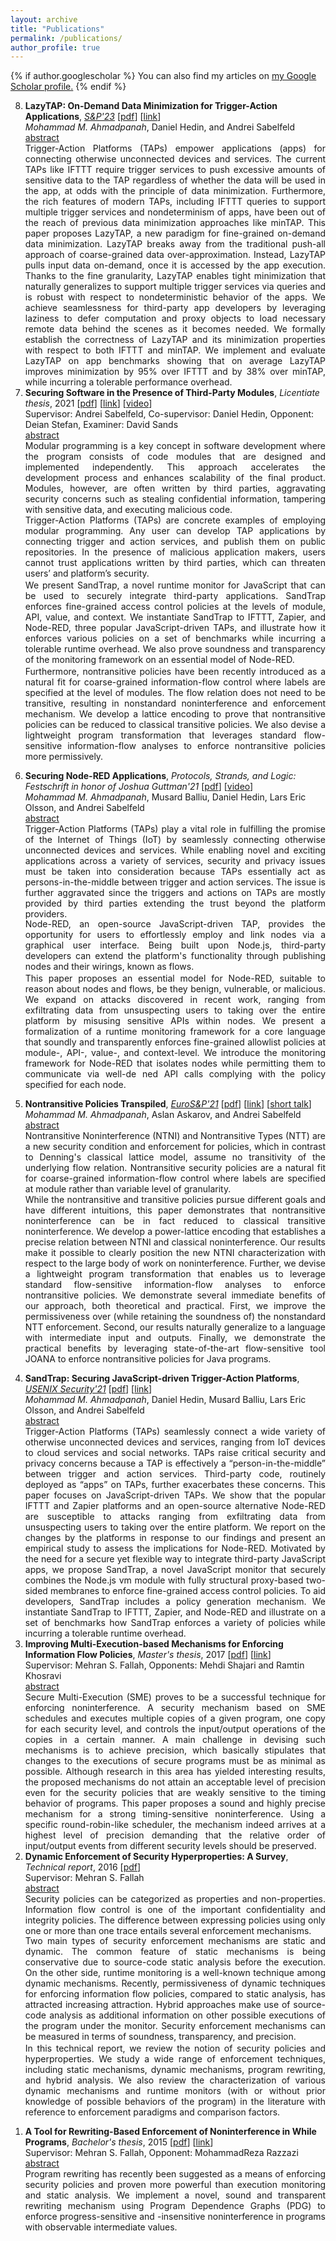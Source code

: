```yaml
---
layout: archive
title: "Publications"
permalink: /publications/
author_profile: true
---
```

<script src="https://ajax.googleapis.com/ajax/libs/jquery/3.5.1/jquery.min.js"></script>
<script>
  $(document).ready(function () {
    $(".abstract").hide();
    $(".button").on("click", function () {
        $(this).next(".abstract").slideToggle(400);
    });
});
</script>


<style>
.abstract{text-align:justify; }
.button{ text-align:justify; }
</style>

{% if author.googlescholar %}
  You can also find my articles on <u><a href="{{author.googlescholar}}">my Google Scholar profile</a>.</u>
{% endif %}



<ol reversed>

<div id="7">
<li> <b>LazyTAP: On-Demand Data Minimization for Trigger-Action Applications</b>, <em><a href="https://www.ieee-security.org/TC/SP2023/program-papers.html">S&P'23</a></em> [<a href="/papers/sp23.pdf">pdf</a>] [<a href="https://www.cse.chalmers.se/research/group/security/lazytap/">link</a>]
<br><i>Mohammad M. Ahmadpanah</i>, Daniel Hedin, and Andrei Sabelfeld
<div class='button' data-content="toggle-text"><a href="#7">abstract</a></div>
<div class='abstract'>
Trigger-Action Platforms (TAPs) empower applications (apps) for connecting otherwise unconnected devices and services. The current TAPs like IFTTT require trigger services to push excessive amounts of sensitive data to the TAP regardless of whether the data will be used in the app, at odds with the principle of data minimization. Furthermore, the rich features of modern TAPs, including IFTTT queries to support multiple trigger services and nondeterminism of apps, have been out of the reach of previous data minimization approaches like minTAP. This paper proposes LazyTAP, a new paradigm for fine-grained on-demand data minimization. LazyTAP breaks away from the traditional push-all approach of coarse-grained data over-approximation. Instead, LazyTAP pulls input data on-demand, once it is accessed by the app execution. Thanks to the fine granularity, LazyTAP enables tight minimization that naturally generalizes to support multiple trigger services via queries and is robust with respect to nondeterministic behavior of the apps. We achieve seamlessness for third-party app developers by leveraging laziness to defer computation and proxy objects to load necessary remote data behind the scenes as it becomes needed. We formally establish the correctness of LazyTAP and its minimization properties with respect to both IFTTT and minTAP. We implement and evaluate LazyTAP on app benchmarks showing that on average LazyTAP improves minimization by 95% over IFTTT and by 38% over minTAP, while incurring a tolerable performance overhead.
</div></li></div>

<div id="6">
<li> <b>Securing Software in the Presence of Third-Party Modules</b>, <em>Licentiate thesis</em>, 2021 [<a href="/papers/licentiate.pdf">pdf</a>] [<a href="https://research.chalmers.se/en/publication/525880">link</a>] [<a href="https://youtu.be/0Mdj-sNxqXU">video</a>]
  <br>Supervisor: Andrei Sabelfeld, Co-supervisor: Daniel Hedin, Opponent: Deian Stefan, Examiner: David Sands
<div class='button' data-content="toggle-text"><a href="#6">abstract</a></div>
<div class='abstract'>
Modular programming is a key concept in software development where the program consists of code modules that are designed and implemented independently. This approach accelerates the development process and enhances scalability of the final product. Modules, however, are often written by third parties, aggravating security concerns such as stealing confidential information, tampering with sensitive data, and executing malicious code.
<p style="margin-top: -0.1%;">
Trigger-Action Platforms (TAPs) are concrete examples of employing modular programming. Any user can develop TAP applications by connecting trigger and action services, and publish them on public repositories. In the presence of malicious application makers, users cannot trust applications written by third parties, which can threaten users’ and platform’s security.</p>
<p style="margin-top: -2.5%;">
We present SandTrap, a novel runtime monitor for JavaScript that can be used to securely integrate third-party applications. SandTrap enforces fine-grained access control policies at the levels of module, API, value, and context. We instantiate SandTrap to IFTTT, Zapier, and Node-RED, three popular JavaScript-driven TAPs, and illustrate how it enforces various policies on a set of benchmarks while incurring a tolerable runtime overhead. We also prove soundness and transparency of the monitoring framework on an essential model of Node-RED.</p>
<p style="margin-top: -2.5%;">
Furthermore, nontransitive policies have been recently introduced as a natural fit for coarse-grained information-flow control where labels are specified at the level of modules. The flow relation does not need to be transitive, resulting in nonstandard noninterference and enforcement mechanism. We develop a lattice encoding to prove that nontransitive policies can be reduced to classical transitive policies. We also devise a lightweight program transformation that leverages standard flow-sensitive information-flow analyses to enforce nontransitive policies more permissively.</p>
</div></li></div>

<div id="5">
<li> <b>Securing Node-RED Applications</b>, <em>Protocols, Strands, and Logic: Festschrift in honor of Joshua Guttman'21</em> [<a href="/papers/joshua21.pdf">pdf</a>] [<a href="https://youtu.be/0qKo0hNt2Ek">video</a>]
<br><i>Mohammad M. Ahmadpanah</i>, Musard Balliu, Daniel Hedin, Lars Eric Olsson, and Andrei Sabelfeld
<br><a class='button' data-content="toggle-text" href="#5">abstract</a>
<div class='abstract'>
Trigger-Action Platforms (TAPs) play a vital role in fulfilling the promise of the Internet of Things (IoT) by seamlessly connecting otherwise unconnected devices and services. While enabling novel and exciting applications across a variety of services, security and privacy issues must be taken into consideration because TAPs essentially act as persons-in-the-middle between trigger and action services. The issue is further aggravated since the triggers and actions on TAPs are mostly provided by third parties extending the trust beyond the platform providers.
<p style="margin-top: -0.1%;">
Node-RED, an open-source JavaScript-driven TAP, provides the opportunity for users to effortlessly employ and link nodes via a graphical user interface. Being built upon Node.js, third-party developers can extend the platform's functionality through publishing nodes and their wirings, known as flows.</p>
<p style="margin-top: -2.5%;">
This paper proposes an essential model for Node-RED, suitable to reason about nodes and flows, be they benign, vulnerable, or malicious. We expand on attacks discovered in recent work, ranging from exfiltrating data from unsuspecting users to taking over the entire platform by misusing sensitive APIs within nodes. We present a formalization of a runtime monitoring framework for a core language that soundly and transparently enforces fine-grained allowlist policies at module-, API-, value-, and context-level. We introduce the monitoring framework for Node-RED that isolates nodes while permitting them to communicate via well-de ned API calls complying with the policy specified for each node.</p>
</div></li></div>





<div id="4">
<li> <b>Nontransitive Policies Transpiled</b>, <em><a href="http://www.ieee-security.org/TC/EuroSP2021/accepted.html">EuroS&P'21</a></em> [<a href="/papers/eurosp21.pdf">pdf</a>] [<a href="https://www.cse.chalmers.se/research/group/security/ntni/">link</a>] [<a href="https://youtu.be/mAMgyhWL-AE?t=320">short talk</a>]
<br><i>Mohammad M. Ahmadpanah</i>, Aslan Askarov, and Andrei Sabelfeld
<div class='button' data-content="toggle-text"><a href="#4">abstract</a></div>
<div class='abstract'>
Nontransitive Noninterference (NTNI) and Nontransitive Types (NTT) are a new security condition and enforcement for policies, which in contrast to Denning's classical lattice model, assume no transitivity of the underlying flow relation. Nontransitive security policies are a natural fit for coarse-grained information-flow control where labels are specified at module rather than variable level of granularity.
<p style="margin-top: -0.1%;">
While the nontransitive and transitive policies pursue different goals and have different intuitions, this paper demonstrates that nontransitive noninterference can be in fact reduced to classical transitive noninterference. We develop a power-lattice encoding that establishes a precise relation between NTNI and classical noninterference. Our results make it possible to clearly position the new NTNI characterization with respect to the large body of work on noninterference. Further, we devise a lightweight program transformation that enables us to leverage standard flow-sensitive information-flow analyses to enforce nontransitive policies. We demonstrate several immediate benefits of our approach, both theoretical and practical. First, we improve the permissiveness over (while retaining the soundness of) the nonstandard NTT enforcement. Second, our results naturally generalize to a language with intermediate input and outputs. Finally, we demonstrate the practical benefits by leveraging state-of-the-art flow-sensitive tool JOANA to enforce nontransitive policies for Java programs.</p>
</div></li></div>

<div id="3">
<li> <b>SandTrap: Securing JavaScript-driven Trigger-Action Platforms</b>, <em><a href="https://www.usenix.org/conference/usenixsecurity21/presentation/ahmadpanah">USENIX Security'21</a></em> [<a href="/papers/usenix21.pdf">pdf</a>] [<a href="https://www.cse.chalmers.se/research/group/security/SandTrap/">link</a>]
<br><i>Mohammad M. Ahmadpanah</i>, Daniel Hedin, Musard Balliu, Lars Eric Olsson, and Andrei Sabelfeld
<br><a class='button' data-content="toggle-text" href="#3">abstract</a>
<div class='abstract'>
Trigger-Action Platforms (TAPs) seamlessly connect a wide variety of otherwise unconnected devices and services, ranging from IoT devices to cloud services and social networks. TAPs raise critical security and privacy concerns because a TAP is effectively a “person-in-the-middle” between trigger and action services. Third-party code, routinely deployed as “apps” on TAPs, further exacerbates these concerns. This paper focuses on JavaScript-driven TAPs. We show that the popular IFTTT and Zapier platforms and an open-source alternative Node-RED are susceptible to attacks ranging from exfiltrating data from unsuspecting users to taking over the entire platform. We report on the changes by the platforms in response to our findings and present an empirical study to assess the implications for Node-RED. Motivated by the need for a secure yet flexible way to integrate third-party JavaScript apps, we propose SandTrap, a novel JavaScript monitor that securely combines the Node.js vm module with fully structural proxy-based two-sided membranes to enforce fine-grained access control policies. To aid developers, SandTrap includes a policy generation mechanism. We instantiate SandTrap to IFTTT, Zapier, and Node-RED and illustrate on a set of benchmarks how SandTrap enforces a variety of policies while incurring a tolerable runtime overhead.
</div></li></div>


<div id="2">
<li> <b>Improving Multi-Execution-based Mechanisms for Enforcing Information Flow Policies</b>, <em>Master's thesis</em>, 2017 [<a href="https://github.com/smahmadpanah/MScDocuments/blob/master/Thesis/Thesis.pdf">pdf</a>] [<a href="https://github.com/smahmadpanah/MScDocuments/tree/master/Thesis">link</a>]
  <br>Supervisor: Mehran S. Fallah, Opponents: Mehdi Shajari and Ramtin Khosravi
<div class='button' data-content="toggle-text"><a href="#2">abstract</a></div>
<div class='abstract'>
Secure Multi-Execution (SME) proves to be a successful technique for
enforcing noninterference. A security mechanism based on SME schedules and
executes multiple copies of a given program, one copy for each security
level, and controls the input/output operations of the copies in a certain
manner. A main challenge in devising such mechanisms is to achieve precision,
which basically stipulates that changes to the executions of secure programs
must be as minimal as possible. Although research in this area has yielded
interesting results, the proposed mechanisms do not attain an acceptable
level of precision even for the security policies that are weakly sensitive
to the timing behavior of programs. This paper proposes a sound and highly
precise mechanism for a strong timing-sensitive noninterference. Using a
specific round-robin-like scheduler, the mechanism indeed arrives at a
highest level of precision demanding that the relative order of input/output
events from different security levels should be preserved.
</div></li></div>


<div id="2'">
<li> <b>Dynamic Enforcement of Security Hyperproperties: A Survey</b>, <em>Technical report</em>, 2016 [<a href="https://github.com/smahmadpanah/MScDocuments/blob/master/Seminar/Dynamic%20Enforcement%20of%20Security%20Hyperproperties-SeminarReport.pdf">pdf</a>]
<br>Supervisor: Mehran S. Fallah
<div class='button' data-content="toggle-text"><a href="#2'">abstract</a></div>
<div class='abstract'>
Security policies can be categorized as properties and non-properties. Information flow control is one of the important confidentiality and integrity policies. The difference between expressing policies using only one or more than one trace entails several enforcement mechanisms. 
<p style="margin-top: -0.1%;">
Two main types of security enforcement mechanisms are static and dynamic. The common feature of static mechanisms is being conservative due to source-code static analysis before the execution. On the other side, runtime monitoring is a well-known technique among dynamic mechanisms. Recently, permissiveness of dynamic techniques for enforcing information flow policies, compared to static analysis, has attracted increasing attraction. Hybrid approaches make use of source-code analysis as additional information on other possible executions of the program under the monitor. Security enforcement mechanisms can be measured in terms of soundness, transparency, and precision. </p>
<p style="margin-top: -2.5%;">
In this technical report, we review the notion of security policies and hyperproperties. We study a wide range of enforcement techniques, including static mechanisms, dynamic mechanisms, program rewriting, and hybrid analysis. We also review the characterization of various dynamic mechanisms and runtime monitors (with or without prior knowledge of possible behaviors of the program) in the literature with reference to enforcement paradigms and comparison factors. </p>
</div></li></div>

<div id="1">
<li> <b>A Tool for Rewriting-Based Enforcement of Noninterference in While Programs</b>, <em>Bachelor's thesis</em>, 2015 [<a href="https://github.com/smahmadpanah/BScProject/blob/master/Final%20Documents/Thesis.pdf">pdf</a>] [<a href="https://github.com/smahmadpanah/BScProject">link</a>]
<br>Supervisor: Mehran S. Fallah, Opponent: MohammadReza Razzazi
<div class='button' data-content="toggle-text"><a href="#1">abstract</a></div>
<div class='abstract'>
  Program rewriting has recently been suggested as a means of enforcing security
policies and proven more powerful than execution monitoring and static analysis.
We implement a novel, sound and transparent rewriting mechanism
using Program Dependence Graphs (PDG) to enforce progress-sensitive and -insensitive noninterference in programs with observable intermediate values.
</div></li></div>
</ol>







<!-- 
{% include base_path %}

{% for post in site.publications reversed %}
  {% include archive-single.html %}
{% endfor %}
-->